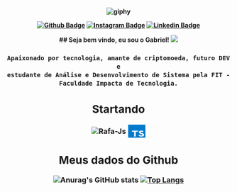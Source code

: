 <h4 align="center">

![giphy](https://user-images.githubusercontent.com/92516683/143147972-9a7e8488-9be7-4f25-a9b4-7169d4543fea.gif)

[![Github Badge](https://img.shields.io/badge/-Facebook-blue?style=for-the-badge&logo=Facebook&logoColor=white&link=https://github.com/gabstabile)]("https://www.facebook.com/gabriel.sstabile/")
[![Instagram Badge](https://img.shields.io/badge/-instagram-green?style=for-the-badge&logo=instagram&logoColor=white&link=https://github.com/gabstabile)]("https://www.instagram.com/g.s.stabile/")
[![Linkedin Badge](https://img.shields.io/badge/-Linkedin-blue?style=for-the-badge&logo=Linkedin&logoColor=white&link=https://github.com/gabstabile)]("https://www.linkedin.com/in/gabriel-stabile")
<h/>
  
<span align="center">
## Seja bem vindo, eu sou o Gabriel! <img src="https://user-images.githubusercontent.com/92516683/143255886-3ec90107-5088-4004-9ff7-08d4d135547e.gif" width="20px">
</span>  

<h3 align="center">

```
Apaixonado por tecnologia, amante de criptomoeda, futuro DEV e
estudante de Análise e Desenvolvimento de Sistema pela FIT - Faculdade Impacta de Tecnologia.
```
<h/>

## Startando
  <img align="center" alt="Rafa-Js" height="30" width="30" src="https://user-images.githubusercontent.com/92516683/143494330-96972877-e788-4dcd-90d8-5d2c6d7c295f.png">
  <img align="center" alt="Rafa-Ts" height="30" width="40" src="https://raw.githubusercontent.com/devicons/devicon/master/icons/typescript/typescript-plain.svg">
  
<h/>
  
## Meus dados do Github
![Anurag's GitHub stats](https://github-readme-stats.vercel.app/api?username=gabstabile&theme=graywhite)
[![Top Langs](https://github-readme-stats.vercel.app/api/top-langs/?username=gabstabile&layout=compact&theme=graywhite)]("https://github.com/gabstabile")
